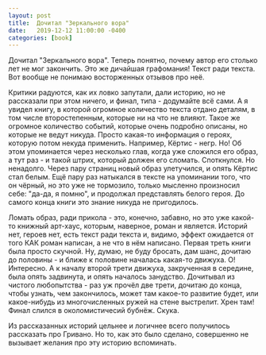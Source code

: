 ```yaml
---
layout: post
title:  Дочитал "Зеркального вора"
date:   2019-12-12 11:00:00 -0400
categories: [book]
---
```


Дочитал "Зеркального вора". Теперь понятно, почему автор его столько лет не мог закончить. Это же дичайшая графомания! Текст ради текста. Вот вообще не понимаю восторженных отзывов про неё.

Критики радуются, как их ловко запутали, дали историю, но не рассказали при этом ничего, и финал, типа - додумайте всё сами. А я увидел книгу, в которой огромное количество текста отдано деталям, в том числе второстепенным, которые ни на что не влияют. Такое же огромное количество событий, которые очень подробно описаны, но которые не ведут никуда. Просто какая-то информация о героях, которую потом некуда применить. Например, Кёртис - негр. Но! Об этом упоминается через несколько глав, когда уже сложился его образ, а тут раз - и такой штрих, который должен его сломать. Споткнулся. Но ненадолго. Через пару страниц новый образ улетучился, и опять Кёртис стал белым. Ещё пару раз натыкался в тексте на упоминании того, что он чёрный, но это уже не тормозило, только мысленно произносил себе: "да-да, я помню", и продолжал представлять белого героя. До самого конца книги это знание никуда не пригодилось.

Ломать образ, ради прикола - это, конечно, забавно, но это уже какой-то книжный арт-хаус, которым, наверное, роман и является. Историй нет, героев нет, есть текст ради текста и, видимо, эффект ожидается от того КАК роман написан, а не что в нём написано. Первая треть книги была просто скучной. Ну, думаю, не буду бросать, дам шанс, дочитаю до половины - и ближе к половине началась какая-то движуха. О! Интересно. А к началу второй трети движуха, закрученная в середине, была опять задвинута, и опять началось занудство. Дочитывал из чистого любопытства - раз уж прочёл две трети, дочитаю до конца, чтобы узнать, чем закончилось, может там какое-то развитие будет, или какое-нибудь из многочисленных ружей на стене выстрелит. Хрен там! Финал слился в околомистичесий бубнёж. Скука. 

Из рассказанных историй цельнее и логичнее всего получилось рассказать про Гривано. Но то, как это было сделано, совершенно не вызывает желания про эту историю вспоминать.
